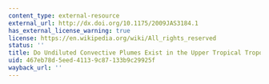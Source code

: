 ```yaml
---
content_type: external-resource
external_url: http://dx.doi.org/10.1175/2009JAS3184.1
has_external_license_warning: true
license: https://en.wikipedia.org/wiki/All_rights_reserved
status: ''
title: Do Undiluted Convective Plumes Exist in the Upper Tropical Troposphere?
uid: 467eb78d-5eed-4113-9c87-133b9c29925f
wayback_url: ''
---
```

